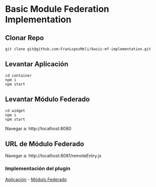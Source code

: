 # Basic Module Federation Implementation

## Clonar Repo

```
git clone git@github.com:FranLopezMeli/basic-mf-implementation.git
```
## Levantar Aplicación
```
cd container
npm i
npm start
```
## Levantar Módulo Federado
```
cd widget
npm i
npm start
```

Navegar a: http://localhost:8080

## URL de Módulo Federado
Navegar a: http://localhost:8081/remoteEntry.js

### Implementación del plugin

[Aplicación](https://github.com/FranLopezMeli/basic-mf-implementation/blob/main/container/config/webpack.dev.js#L15) - 
[Módulo Federado](https://github.com/FranLopezMeli/basic-mf-implementation/blob/main/widget/config/webpack.dev.js#L15)
